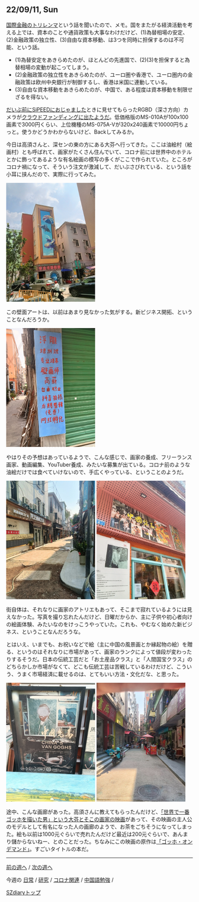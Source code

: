 ## 22/09/11, Sun

[国際金融のトリレンマ](https://www.iima.or.jp/abc/ka/21.html)という話を聞いたので、メモ。国をまたがる経済活動を考える上では、資本のことや通貨政策も大事なわけだけど、(1)為替相場の安定、(2)金融政策の独立性、(3)自由な資本移動、は3つを同時に担保するのは不可能、という話。

- (1)為替安定をあきらめたのが、ほとんどの先進国で、(2)(3)を担保すると為替相場の変動が起こってしまう。
- (2)金融政策の独立性をあきらめたのが、ユーロ圏や香港で、ユーロ圏内の金融政策は欧州中央銀行が制御するし、香港は米国に連動している。
- (3)自由な資本移動をあきらめたのが、中国で、ある程度は資本移動を制限せざるを得ない。

[だいぶ前にSiPEEDにおじゃました](https://github.com/akita11/SZdiary/blob/main/diary/research/2206-1.md#220611-sat)ときに見せてもらったRGBD（深さ方向）カメラが[クラウドファンディングに出たようだ](https://www.indiegogo.com/projects/metasense-rgbd-tof-3d-camera-for-mcu-ros-robot#/)。低価格版のMS-010Aが100x100画素で3000円くらい、上位機種のMS-075A-Vが320x240画素で10000円ちょっと。使うかどうかわからないけど、Backしてみるか。

今日は高須さんと、深センの東の方にある大芬へ行ってきた。ここは油絵村（絵画村）とも呼ばれて、画家がたくさん住んでいて、コロナ前には世界中のホテルとかに飾ってあるような有名絵画の模写の多くがここで作られていた。ところがコロナ禍になって、そういう注文が激減して、だいぶさびれている、という話を小耳に挟んだので、実際に行ってみた。

<img src="https://github.com/akita11/SZdiary/blob/main/diary/photo/2022-09-11_14.00.33.jpg" width="240px">

この壁面アートは、以前はあまり見なかった気がする。新ビジネス開拓、ということなんだろうか。

<img src="https://github.com/akita11/SZdiary/blob/main/diary/photo/2022-09-11_14.04.50.jpg" width="240px">

やはりその予想はあっているようで、こんな感じで、画家の養成、フリーランス画家、動画編集、YouTuber養成、みたいな募集が出ている。コロナ前のような油絵だけでは食べていけないので、手広くやっている、ということのようだ。

<img src="https://github.com/akita11/SZdiary/blob/main/diary/photo/2022-09-11_16.06.54.jpg" width="240px">

<img src="https://github.com/akita11/SZdiary/blob/main/diary/photo/2022-09-11_14.15.07.jpg" width="240px">

街自体は、それなりに画家のアトリエもあって、そこまで寂れているようには見えなかった。写真を撮り忘れたんだけど、日曜だからか、主に子供や初心者向けの絵画体験、みたいなのをけっこうやっていた。これも、やむなく始めた新ビジネス、ということなんだろうな。

とはいえ、いまでも、お祝いなどで絵（主に中国の風景画とか縁起物の絵）を贈る、というのはそれなりに市場があって、画家のランクによって値段が変わったりするそうだ。日本の伝統工芸だと「お土産品クラス」と「人間国宝クラス」のどちらかしか市場がなくて、どこも伝統工芸は苦戦しているわけだけど、こういう、うまく市場経済に載せるのは、とてもいい方法・文化だな、と思った。

<img src="https://github.com/akita11/SZdiary/blob/main/diary/photo/2022-09-11_14.15.01.jpg" width="240px">

<img src="https://github.com/akita11/SZdiary/blob/main/diary/photo/2022-09-11_16.04.34.jpg" width="240px">

途中、こんな画廊があった。高須さんに教えてもらったんだけど、[「世界で一番ゴッホを描いた男」という大芬とそこの画家の映画](https://www.amazon.co.jp/dp/B07RFHYZKP)があって、その映画の主人公のモデルとして有名になった人の画廊のようで、お茶をごちそうになってしまった。絵も以前は1000元ぐらいで売れたんだけど最近は200元ぐらいで、あんまり儲からないねー、とのことだった。ちなみにこの映画の原作は[「ゴッホ・オンデマンド」](https://www.amazon.co.jp/dp/4791768558)。すごいタイトルの本だ。


***

[前の週へ](2209-1.md) /
[次の週へ](2209-3.md)

今週の
[日常](../diary/2209-2.md) /
[研究](../research/2209-2.md) /
[コロナ関連](../covid19/2209-2.md) / 
[中国語勉強](../chinese/2209-2.md) / 

[SZdiaryトップ](../../README.md)

